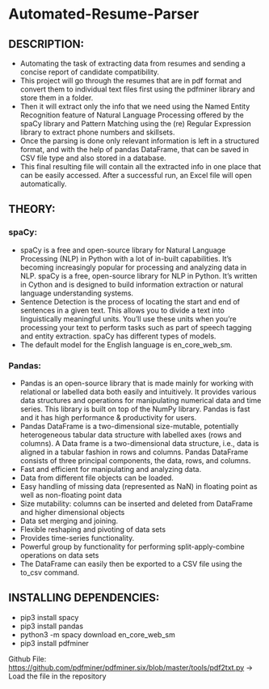 # Automated-Resume-Parser

## DESCRIPTION: 

* Automating the task of extracting data from resumes and sending a concise report of candidate compatibility. 
* This project will go through the resumes that are in pdf format and convert them to individual text files first using the pdfminer library and store them in a folder. 
* Then it will extract only the info that we need using the Named Entity Recognition feature of Natural Language Processing offered by the spaCy library and Pattern Matching using the (re) Regular Expression library to extract phone numbers and skillsets. 
* Once the parsing is done only relevant information is left in a structured format, and with the help of pandas DataFrame, that can be saved in CSV file type and also stored in a database. 
* This final resulting file will contain all the extracted info in one place that can be easily accessed. After a successful run, an Excel file will open automatically.

## THEORY:

### spaCy:
* spaCy is a free and open-source library for Natural Language Processing (NLP) in Python with a lot of in-built capabilities. It’s becoming increasingly popular for processing and analyzing data in NLP. spaCy is a free, open-source library for NLP in Python. It’s written in Cython and is designed to build information extraction or natural language understanding systems.
* Sentence Detection is the process of locating the start and end of sentences in a given text. This allows you to divide a text into linguistically meaningful units. You’ll use these units when you’re processing your text to perform tasks such as part of speech tagging and entity extraction.
spaCy has different types of models. 
* The default model for the English language is en_core_web_sm.

### Pandas:
* Pandas is an open-source library that is made mainly for working with relational or labelled data both easily and intuitively. It provides various data structures and operations for manipulating numerical data and time series. This library is built on top of the NumPy library. Pandas is fast and it has high performance & productivity for users.
* Pandas DataFrame is a two-dimensional size-mutable, potentially heterogeneous tabular data structure with labelled axes (rows and columns). A Data frame is a two-dimensional data structure, i.e., data is aligned in a tabular fashion in rows and columns. Pandas DataFrame consists of three principal components, the data, rows, and columns.
* Fast and efficient for manipulating and analyzing data.
* Data from different file objects can be loaded.
* Easy handling of missing data (represented as NaN) in floating point as well as non-floating point data
* Size mutability: columns can be inserted and deleted from DataFrame and higher dimensional objects
* Data set merging and joining.
* Flexible reshaping and pivoting of data sets
* Provides time-series functionality.
* Powerful group by functionality for performing split-apply-combine operations on data sets
* The DataFrame can easily then be exported to a CSV file using the to_csv command.


## INSTALLING DEPENDENCIES:
* pip3 install spacy
* pip3 install pandas
* python3 -m spacy download en_core_web_sm
* pip3 install pdfminer

Github File: https://github.com/pdfminer/pdfminer.six/blob/master/tools/pdf2txt.py
→ Load the file in the repository
